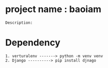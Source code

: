 # project name : baoiam
    Description:

# Dependency
    1. verturalenv -------> python -m venv venv
    2. Django ----------> pip install djnago
